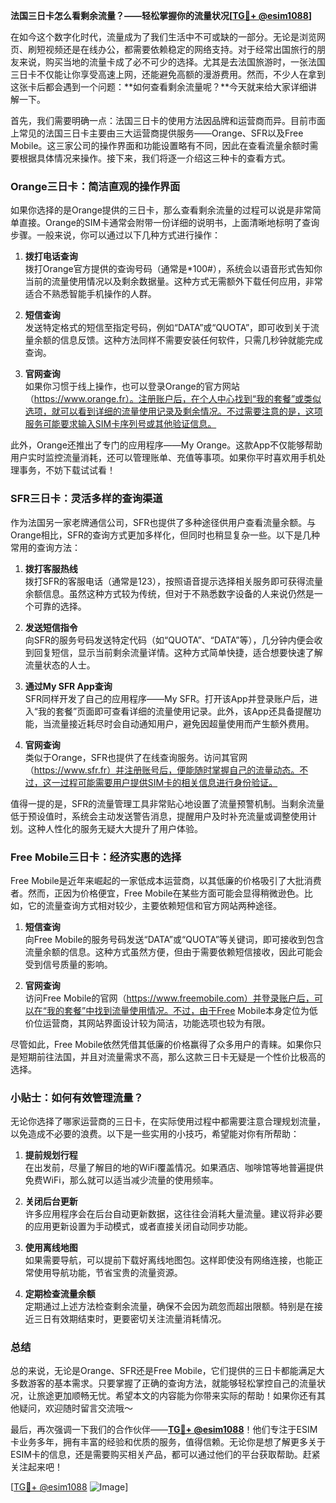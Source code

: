 **法国三日卡怎么看剩余流量？——轻松掌握你的流量状况[[TG💪+ @esim1088](https://t.me/s/esim1088)]**

在如今这个数字化时代，流量成为了我们生活中不可或缺的一部分。无论是浏览网页、刷短视频还是在线办公，都需要依赖稳定的网络支持。对于经常出国旅行的朋友来说，购买当地的流量卡成了必不可少的选择。尤其是去法国旅游时，一张法国三日卡不仅能让你享受高速上网，还能避免高额的漫游费用。然而，不少人在拿到这张卡后都会遇到一个问题：**如何查看剩余流量呢？**今天就来给大家详细讲解一下。

首先，我们需要明确一点：法国三日卡的使用方法因品牌和运营商而异。目前市面上常见的法国三日卡主要由三大运营商提供服务——Orange、SFR以及Free Mobile。这三家公司的操作界面和功能设置略有不同，因此在查看流量余额时需要根据具体情况来操作。接下来，我们将逐一介绍这三种卡的查看方式。

### Orange三日卡：简洁直观的操作界面

如果你选择的是Orange提供的三日卡，那么查看剩余流量的过程可以说是非常简单直接。Orange的SIM卡通常会附带一份详细的说明书，上面清晰地标明了查询步骤。一般来说，你可以通过以下几种方式进行操作：

1. **拨打电话查询**  
   拨打Orange官方提供的查询号码（通常是*100#），系统会以语音形式告知你当前的流量使用情况以及剩余数据量。这种方式无需额外下载任何应用，非常适合不熟悉智能手机操作的人群。

2. **短信查询**  
   发送特定格式的短信至指定号码，例如“DATA”或“QUOTA”，即可收到关于流量余额的信息反馈。这种方法同样不需要安装任何软件，只需几秒钟就能完成查询。

3. **官网查询**  
   如果你习惯于线上操作，也可以登录Orange的官方网站（https://www.orange.fr）。注册账户后，在个人中心找到“我的套餐”或类似选项，就可以看到详细的流量使用记录及剩余情况。不过需要注意的是，这项服务可能要求输入SIM卡序列号或其他验证信息。

此外，Orange还推出了专门的应用程序——My Orange。这款App不仅能够帮助用户实时监控流量消耗，还可以管理账单、充值等事项。如果你平时喜欢用手机处理事务，不妨下载试试看！

### SFR三日卡：灵活多样的查询渠道

作为法国另一家老牌通信公司，SFR也提供了多种途径供用户查看流量余额。与Orange相比，SFR的查询方式更加多样化，但同时也稍显复杂一些。以下是几种常用的查询方法：

1. **拨打客服热线**  
   拨打SFR的客服电话（通常是123），按照语音提示选择相关服务即可获得流量余额信息。虽然这种方式较为传统，但对于不熟悉数字设备的人来说仍然是一个可靠的选择。

2. **发送短信指令**  
   向SFR的服务号码发送特定代码（如“QUOTA”、“DATA”等），几分钟内便会收到回复短信，显示当前剩余流量详情。这种方式简单快捷，适合想要快速了解流量状态的人士。

3. **通过My SFR App查询**  
   SFR同样开发了自己的应用程序——My SFR。打开该App并登录账户后，进入“我的套餐”页面即可查看详细的流量使用记录。此外，该App还具备提醒功能，当流量接近耗尽时会自动通知用户，避免因超量使用而产生额外费用。

4. **官网查询**  
   类似于Orange，SFR也提供了在线查询服务。访问其官网（https://www.sfr.fr）并注册账号后，便能随时掌握自己的流量动态。不过，这一过程可能需要用户提供SIM卡的相关信息进行身份验证。

值得一提的是，SFR的流量管理工具非常贴心地设置了流量预警机制。当剩余流量低于预设值时，系统会主动发送警告消息，提醒用户及时补充流量或调整使用计划。这种人性化的服务无疑大大提升了用户体验。

### Free Mobile三日卡：经济实惠的选择

Free Mobile是近年来崛起的一家低成本运营商，以其低廉的价格吸引了大批消费者。然而，正因为价格便宜，Free Mobile在某些方面可能会显得稍微逊色。比如，它的流量查询方式相对较少，主要依赖短信和官方网站两种途径。

1. **短信查询**  
   向Free Mobile的服务号码发送“DATA”或“QUOTA”等关键词，即可接收到包含流量余额的信息。这种方式虽然方便，但由于需要依赖短信接收，因此可能会受到信号质量的影响。

2. **官网查询**  
   访问Free Mobile的官网（https://www.freemobile.com）并登录账户后，可以在“我的套餐”中找到流量使用情况。不过，由于Free Mobile本身定位为低价位运营商，其网站界面设计较为简洁，功能选项也较为有限。

尽管如此，Free Mobile依然凭借其低廉的价格赢得了众多用户的青睐。如果你只是短期前往法国，并且对流量需求不高，那么这款三日卡无疑是一个性价比极高的选择。

### 小贴士：如何有效管理流量？

无论你选择了哪家运营商的三日卡，在实际使用过程中都需要注意合理规划流量，以免造成不必要的浪费。以下是一些实用的小技巧，希望能对你有所帮助：

1. **提前规划行程**  
   在出发前，尽量了解目的地的WiFi覆盖情况。如果酒店、咖啡馆等地普遍提供免费WiFi，那么就可以适当减少流量的使用频率。

2. **关闭后台更新**  
   许多应用程序会在后台自动更新数据，这往往会消耗大量流量。建议将非必要的应用更新设置为手动模式，或者直接关闭自动同步功能。

3. **使用离线地图**  
   如果需要导航，可以提前下载好离线地图包。这样即使没有网络连接，也能正常使用导航功能，节省宝贵的流量资源。

4. **定期检查流量余额**  
   定期通过上述方法检查剩余流量，确保不会因为疏忽而超出限额。特别是在接近三日有效期结束时，更要密切关注流量消耗情况。

### 总结

总的来说，无论是Orange、SFR还是Free Mobile，它们提供的三日卡都能满足大多数游客的基本需求。只要掌握了正确的查询方法，就能够轻松掌控自己的流量状况，让旅途更加顺畅无忧。希望本文的内容能为你带来实际的帮助！如果你还有其他疑问，欢迎随时留言交流哦～

最后，再次强调一下我们的合作伙伴——**[TG💪+ @esim1088](https://t.me/s/esim1088)**！他们专注于ESIM卡业务多年，拥有丰富的经验和优质的服务，值得信赖。无论你是想了解更多关于ESIM卡的信息，还是需要购买相关产品，都可以通过他们的平台获取帮助。赶紧关注起来吧！

[[TG💪+ @esim1088](https://t.me/s/esim1088) ![Image](https://i.postimg.cc/4NQfJmqS/Snipaste-2025-05-13-00-14-12.png)]